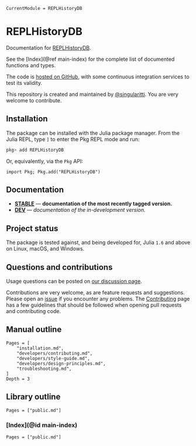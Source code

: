 ```@meta
CurrentModule = REPLHistoryDB
```

# REPLHistoryDB

Documentation for [REPLHistoryDB](https://github.com/singularitti/REPLHistoryDB.jl).

See the [Index](@ref main-index) for the complete list of documented functions
and types.

The code is [hosted on GitHub](https://github.com/singularitti/REPLHistoryDB.jl),
with some continuous integration services to test its validity.

This repository is created and maintained by [@singularitti](https://github.com/singularitti).
You are very welcome to contribute.

## Installation

The package can be installed with the Julia package manager.
From the Julia REPL, type `]` to enter the Pkg REPL mode and run:

```julia
pkg> add REPLHistoryDB
```

Or, equivalently, via the `Pkg` API:

```@repl
import Pkg; Pkg.add("REPLHistoryDB")
```

## Documentation

- [**STABLE**](https://singularitti.github.io/REPLHistoryDB.jl/stable) — **documentation of the most recently tagged version.**
- [**DEV**](https://singularitti.github.io/REPLHistoryDB.jl/dev) — _documentation of the in-development version._

## Project status

The package is tested against, and being developed for, Julia `1.6` and above on Linux,
macOS, and Windows.

## Questions and contributions

Usage questions can be posted on
[our discussion page](https://github.com/singularitti/REPLHistoryDB.jl/discussions).

Contributions are very welcome, as are feature requests and suggestions. Please open an
[issue](https://github.com/singularitti/REPLHistoryDB.jl/issues)
if you encounter any problems. The [Contributing](@ref) page has
a few guidelines that should be followed when opening pull requests and contributing code.

## Manual outline

```@contents
Pages = [
    "installation.md",
    "developers/contributing.md",
    "developers/style-guide.md",
    "developers/design-principles.md",
    "troubleshooting.md",
]
Depth = 3
```

## Library outline

```@contents
Pages = ["public.md"]
```

### [Index](@id main-index)

```@index
Pages = ["public.md"]
```
